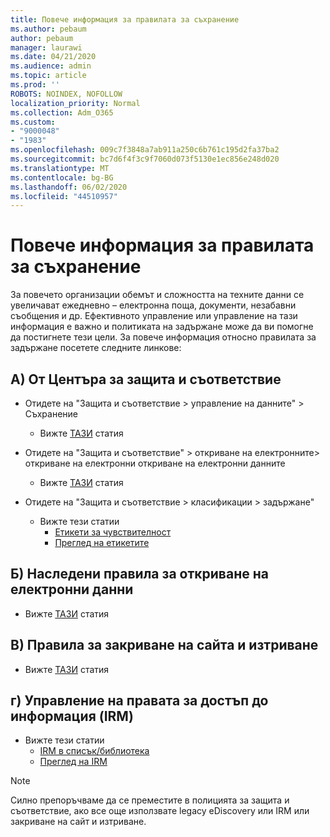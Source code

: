 ```yaml
---
title: Повече информация за правилата за съхранение
ms.author: pebaum
author: pebaum
manager: laurawi
ms.date: 04/21/2020
ms.audience: admin
ms.topic: article
ms.prod: ''
ROBOTS: NOINDEX, NOFOLLOW
localization_priority: Normal
ms.collection: Adm_O365
ms.custom:
- "9000048"
- "1983"
ms.openlocfilehash: 009c7f3848a7ab911a250c6b761c195d2fa37ba2
ms.sourcegitcommit: bc7d6f4f3c9f7060d073f5130e1ec856e248d020
ms.translationtype: MT
ms.contentlocale: bg-BG
ms.lasthandoff: 06/02/2020
ms.locfileid: "44510957"
---
```

# <a name="more-info-about-retention-policies"></a>Повече информация за правилата за съхранение

За повечето организации обемът и сложността на техните данни се увеличават ежедневно – електронна поща, документи, незабавни съобщения и др. Ефективното управление или управление на тази информация е важно и политиката на задържане може да ви помогне да постигнете тези цели. За повече информация относно правилата за задържане посетете следните линкове:

## <a name="a-from-security-and-compliance-center"></a>A) От Центъра за защита и съответствие

- Отидете на "Защита и съответствие > управление на данните" > Съхранение
  - Вижте [ТАЗИ](https://docs.microsoft.com/microsoft-365/compliance/retention-policies) статия

- Отидете на "Защита и съответствие" > откриване на електронните> откриване на електронни откриване на електронни данните 
  - Вижте [ТАЗИ](https://docs.microsoft.com/microsoft-365/compliance/ediscovery-cases) статия

- Отидете на "Защита и съответствие > класификации > задържане"
  - Вижте тези статии
    - [Етикети за чувствителност](https://docs.microsoft.com/microsoft-365/compliance/sensitivity-labels)
    - [Преглед на етикетите](https://docs.microsoft.com/microsoft-365/compliance/labels)

## <a name="b-legacy-ediscovery-policies"></a>Б) Наследени правила за откриване на електронни данни

- Вижте [ТАЗИ](https://support.office.com/article/Set-up-an-eDiscovery-Center-in-SharePoint-Online-A18F8975-AA7F-43B4-A7D6-001D14744D8E) статия

## <a name="c-site-closure-and-deletion-policies"></a>В) Правила за закриване на сайта и изтриване

- Вижте [ТАЗИ](https://support.office.com/article/Use-policies-for-site-closure-and-deletion-A8280D82-27FD-48C5-9ADF-8A5431208BA5) статия  

## <a name="d-information-rights-management-irm"></a>г) Управление на правата за достъп до информация (IRM)

- Вижте тези статии
  - [IRM в списък/библиотека](https://support.office.com/article/apply-information-rights-management-to-a-list-or-library-3bdb5c4e-94fc-4741-b02f-4e7cc3c54aa1)
  - [Преглед на IRM](https://support.office.com/article/create-and-apply-information-management-policies-eb501fe9-2ef6-4150-945a-65a6451ee9e9)

> [!Note]
> Силно препоръчваме да се преместите в полицията за защита и съответствие, ако все още използвате legacy eDiscovery или IRM или закриване на сайт и изтриване.
